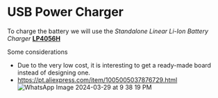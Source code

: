 # USB Power Charger
To charge the battery we will use the _Standalone Linear Li-Ion Battery Charger_ **[LP4056H](https://pdf1.alldatasheet.com/datasheet-pdf/view/1244036/POWER/LP4056H.html)**

Some considerations
- Due to the very low cost, it is interesting to get a ready-made board instead of designing one.
- https://pt.aliexpress.com/item/1005005037876729.html
![WhatsApp Image 2024-03-29 at 9 38 19 PM](https://github.com/Vininess/USB-Charger-to-2x-AA-batteries/assets/35041490/e1a75315-ccf7-4bc2-9f5b-087796a2d97b)
